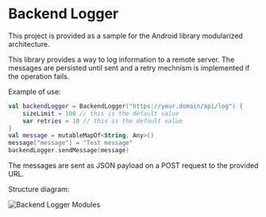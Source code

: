 # Backend Logger
This project is provided as a sample for the Android library modularized architecture.

This library provides a way to log information to a remote server. 
The messages are persisted until sent and a retry mechnism is implemented if the operation fails.

Example of use:
```kotlin
val backendLogger = BackendLogger("https://your.domain/api/log") {
    sizeLimit = 100 // this is the default value
    var retries = 10 // this is the default value
}
val message = mutableMapOf<String, Any>()
message["message"] = "Test message"
backendLogger.sendMessage(message)
```
The messages are sent as JSON payload on a POST request to the provided URL.

Structure diagram:


![Backend Logger Modules](https://user-images.githubusercontent.com/20625205/76210786-7da0ab80-620d-11ea-9ac7-db4cb28c7033.png)
